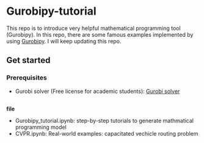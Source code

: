 # Gurobipy-tutorial
This repo is to introduce very helpful mathematical programming tool (Gurobipy). In this repo, there are some famous examples implemented by using [Gurobipy](https://pypi.org/project/gurobipy/). I will keep updating this repo.

## Get started
### Prerequisites
- Gurobi solver (Free license for academic students): [Gurobi solver](https://www.gurobi.com/academia/academic-program-and-licenses/)


##
**file**
- Gurobipy_tutorial.ipynb: step-by-step tutorials to generate mathmatical programming model
- CVPR.ipynb: Real-world examples: capacitated vechicle routing problem
